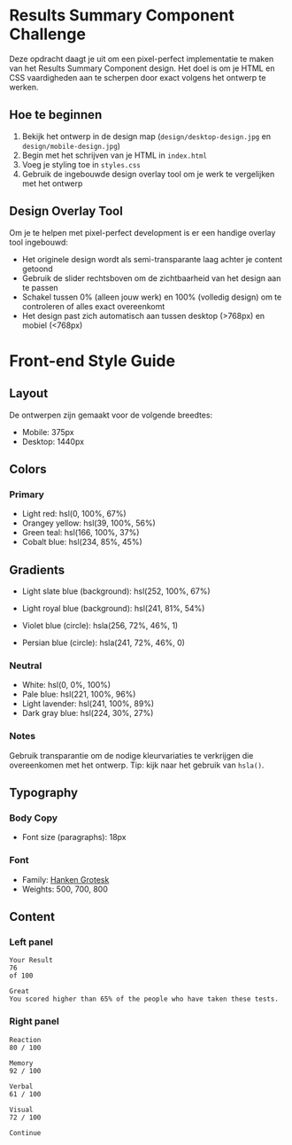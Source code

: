 # Results Summary Component Challenge

Deze opdracht daagt je uit om een pixel-perfect implementatie te maken van het Results Summary Component design. Het doel is om je HTML en CSS vaardigheden aan te scherpen door exact volgens het ontwerp te werken.

## Hoe te beginnen

1. Bekijk het ontwerp in de design map (`design/desktop-design.jpg` en `design/mobile-design.jpg`)
2. Begin met het schrijven van je HTML in `index.html`
3. Voeg je styling toe in `styles.css`
4. Gebruik de ingebouwde design overlay tool om je werk te vergelijken met het ontwerp

## Design Overlay Tool

Om je te helpen met pixel-perfect development is er een handige overlay tool ingebouwd:
- Het originele design wordt als semi-transparante laag achter je content getoond
- Gebruik de slider rechtsboven om de zichtbaarheid van het design aan te passen
- Schakel tussen 0% (alleen jouw werk) en 100% (volledig design) om te controleren of alles exact overeenkomt
- Het design past zich automatisch aan tussen desktop (>768px) en mobiel (<768px)

# Front-end Style Guide

## Layout

De ontwerpen zijn gemaakt voor de volgende breedtes:

- Mobile: 375px  
- Desktop: 1440px

## Colors

### Primary

- Light red: hsl(0, 100%, 67%)  
- Orangey yellow: hsl(39, 100%, 56%)  
- Green teal: hsl(166, 100%, 37%)  
- Cobalt blue: hsl(234, 85%, 45%)

## Gradients

- Light slate blue (background): hsl(252, 100%, 67%)  
- Light royal blue (background): hsl(241, 81%, 54%)  

- Violet blue (circle): hsla(256, 72%, 46%, 1)  
- Persian blue (circle): hsla(241, 72%, 46%, 0)

### Neutral

- White: hsl(0, 0%, 100%)  
- Pale blue: hsl(221, 100%, 96%)  
- Light lavender: hsl(241, 100%, 89%)  
- Dark gray blue: hsl(224, 30%, 27%)

### Notes

Gebruik transparantie om de nodige kleurvariaties te verkrijgen die overeenkomen met het ontwerp. Tip: kijk naar het gebruik van `hsla()`.

## Typography

### Body Copy

- Font size (paragraphs): 18px

### Font

- Family: [Hanken Grotesk](https://fonts.google.com/specimen/Hanken+Grotesk)  
- Weights: 500, 700, 800

## Content

### Left panel
```
Your Result
76
of 100

Great
You scored higher than 65% of the people who have taken these tests.
```

### Right panel
```
Reaction
80 / 100

Memory
92 / 100

Verbal
61 / 100

Visual
72 / 100

Continue
```